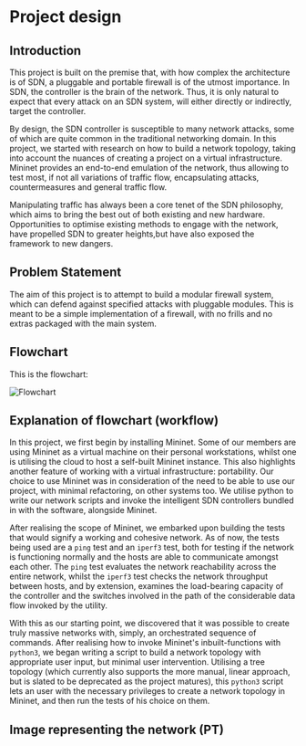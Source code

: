 # Project design

## Introduction

This project is built on the premise that, with how complex the architecture is of SDN, a pluggable and portable firewall is of the utmost importance. In SDN, the controller is the brain of the network. Thus, it is only natural to expect that every attack on an SDN system, will either directly or indirectly, target the controller.

By design, the SDN controller is susceptible to many network attacks, some of which are quite common in the traditional networking domain. In this project, we started with research on how to build a network topology, taking into account the nuances of creating a project on a virtual infrastructure. Mininet provides an end-to-end emulation of the network, thus allowing to test most, if not all variations of traffic flow, encapsulating attacks, countermeasures and general traffic flow.

Manipulating traffic has always been a core tenet of the SDN philosophy, which aims to bring the best out of both existing and new hardware. Opportunities to optimise existing methods to engage with the network, have propelled SDN to greater heights,but have also exposed the framework to new dangers.

## Problem Statement

The aim of this project is to attempt to build a modular firewall system, which can defend against specified attacks with pluggable modules. This is meant to be a simple implementation of a firewall, with no frills and no extras packaged with the main system.

## Flowchart

This is the flowchart:  

![Flowchart](https://drive.google.com/file/d/1hick7KSNajuRe5CCO0T0U-Ac_CDb61qQ/view?usp=sharing)

## Explanation of flowchart (workflow)

In this project, we first begin by installing Mininet. Some of our members are using Mininet as a virtual machine on their personal workstations, whilst one is utilising the cloud to host a self-built Mininet instance. This also highlights another feature of working with a virtual infrastructure: portability. Our choice to use Mininet was in consideration of the need to be able to use our project, with minimal refactoring, on other systems too. We utilise python to write our network scripts and invoke the intelligent SDN controllers bundled in with the software, alongside Mininet.

After realising the scope of Mininet, we embarked upon building the tests that would signify a working and cohesive network. As of now, the tests being used are a `ping` test and an `iperf3` test, both for testing if the network is functioning normally and the hosts are able to communicate amongst each other. The `ping` test evaluates the network reachability across the entire network, whilst the `iperf3` test checks the network throughput between hosts, and by extension, examines the load-bearing capacity of the controller and the switches involved in the path of the considerable data flow invoked by the utility.

With this as our starting point, we discovered that it was possible to create truly massive networks with, simply, an orchestrated sequence of commands. After realising how to invoke Mininet's inbuilt-functions with `python3`, we began writing a script to build a network topology with appropriate user input, but minimal user intervention. Utilising a tree topology (which currently also supports the more manual, linear approach, but is slated to be deprecated as the project matures), this `python3` script lets an user with the necessary privileges to create a network topology in Mininet, and then run the tests of his choice on them.

## Image representing the network (PT)


